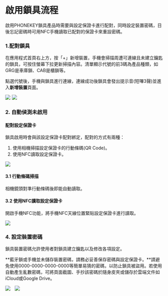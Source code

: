 # 啟用鎖具流程

啟用PHONEKEY鎖具產品時需要與設定保證卡進行配對，同時設定裝置密碼，日後忘記密碼時可用NFC手機讀取已配對的保證卡來重設密碼。

### 1.配對鎖具

在應用程式首頁右上方，按「+」新增裝置，手機會掃描周遭可連線且未建立鑰匙的鎖具，可按住螢幕下拉更新掃描內容。清單顯示代號的前3碼為產品種類，如GRG是車庫鎖、CAB是櫃鎖等。

點選代號後，手機與鎖具進行連線，連線成功後鎖具會發出提示音\(短嗶3聲\)並進入**新增裝置**頁面。

![](https://userstartw.files.wordpress.com/2018/12/Screenshot_2018-12-20-14-44-52-375_com.userstar.phonekey.png)  ![](https://userstartw.files.wordpress.com/2018/12/Screenshot_2018-12-21-10-37-31-514_com.userstar.phonekey.png)

### 2. 自動偵測未啟用

#### 配對設定保證卡

鎖具啟用時會與該設定保證卡配對綁定，配對的方式有兩種：

1. 使用相機掃描設定保證卡的行動條碼\(QR Code\)。
2. 使用NFC讀取設定保證卡。

![](https://userstartw.files.wordpress.com/2018/12/Screenshot_2018-12-20-17-22-34-531_com.userstar.phonekey.png)

#### 3.1 行動條碼掃描

相機鏡頭對準行動條碼後即能自動讀取。

#### 3.2 使用NFC讀取設定保證卡

開啟手機NFC功能，將手機NFC天線位置緊貼設定保證卡進行讀取。

![](https://userstartw.files.wordpress.com/2018/12/Screenshot_2018-12-20-17-22-47-532_com.userstar.phonekey.png)

### 4. 設定裝置密碼

鎖具裝置密碼允許使用者對鎖具建立鑰匙以及修改各項設定。

**藍牙鎖或手機並未儲存裝置密碼，請務必妥善保存密碼與設定保證卡。**請避免使用0000-0000-0000-0000等簡單易猜的密碼，以防止鎖具被盜用。若使用自動產生亂數密碼，可將頁面截圖、手抄該密碼於隨身皮夾或儲存於雲端文件如iCloud或Google Drive。

![](https://userstartw.files.wordpress.com/2018/12/Screenshot_2018-12-20-17-23-02-396_com.userstar.phonekey.png)　![](https://userstartw.files.wordpress.com/2018/12/Screenshot_2018-12-21-13-06-15-731_com.userstar.phonekey.png)

